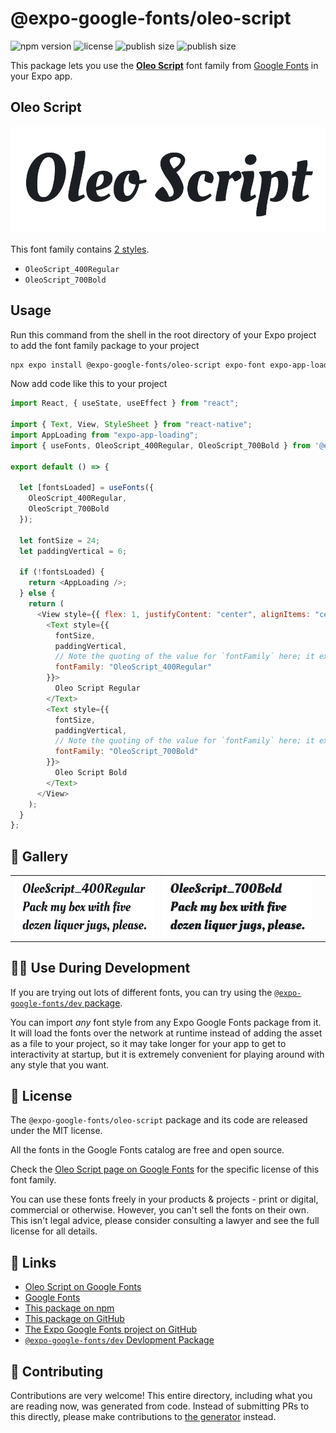 # @expo-google-fonts/oleo-script

![npm version](https://flat.badgen.net/npm/v/@expo-google-fonts/oleo-script)
![license](https://flat.badgen.net/github/license/expo/google-fonts)
![publish size](https://flat.badgen.net/packagephobia/install/@expo-google-fonts/oleo-script)
![publish size](https://flat.badgen.net/packagephobia/publish/@expo-google-fonts/oleo-script)

This package lets you use the [**Oleo Script**](https://fonts.google.com/specimen/Oleo+Script) font family from [Google Fonts](https://fonts.google.com/) in your Expo app.

## Oleo Script

![Oleo Script](./font-family.png)

This font family contains [2 styles](#-gallery).

- `OleoScript_400Regular`
- `OleoScript_700Bold`

## Usage

Run this command from the shell in the root directory of your Expo project to add the font family package to your project

```sh
npx expo install @expo-google-fonts/oleo-script expo-font expo-app-loading
```

Now add code like this to your project

```js
import React, { useState, useEffect } from "react";

import { Text, View, StyleSheet } from "react-native";
import AppLoading from "expo-app-loading";
import { useFonts, OleoScript_400Regular, OleoScript_700Bold } from '@expo-google-fonts/oleo-script';

export default () => {

  let [fontsLoaded] = useFonts({
    OleoScript_400Regular, 
    OleoScript_700Bold
  });

  let fontSize = 24;
  let paddingVertical = 6;

  if (!fontsLoaded) {
    return <AppLoading />;
  } else {
    return (
      <View style={{ flex: 1, justifyContent: "center", alignItems: "center" }}>
        <Text style={{
          fontSize,
          paddingVertical,
          // Note the quoting of the value for `fontFamily` here; it expects a string!
          fontFamily: "OleoScript_400Regular"
        }}>
          Oleo Script Regular
        </Text>
        <Text style={{
          fontSize,
          paddingVertical,
          // Note the quoting of the value for `fontFamily` here; it expects a string!
          fontFamily: "OleoScript_700Bold"
        }}>
          Oleo Script Bold
        </Text>
      </View>
    );
  }
};
```

## 🔡 Gallery


||||
|-|-|-|
|![OleoScript_400Regular](./OleoScript_400Regular.ttf.png)|![OleoScript_700Bold](./OleoScript_700Bold.ttf.png)|||


## 👩‍💻 Use During Development

If you are trying out lots of different fonts, you can try using the [`@expo-google-fonts/dev` package](https://github.com/expo/google-fonts/tree/master/font-packages/dev#readme).

You can import _any_ font style from any Expo Google Fonts package from it. It will load the fonts over the network at runtime instead of adding the asset as a file to your project, so it may take longer for your app to get to interactivity at startup, but it is extremely convenient for playing around with any style that you want.


## 📖 License

The `@expo-google-fonts/oleo-script` package and its code are released under the MIT license.

All the fonts in the Google Fonts catalog are free and open source.

Check the [Oleo Script page on Google Fonts](https://fonts.google.com/specimen/Oleo+Script) for the specific license of this font family.

You can use these fonts freely in your products & projects - print or digital, commercial or otherwise. However, you can't sell the fonts on their own. This isn't legal advice, please consider consulting a lawyer and see the full license for all details.

## 🔗 Links

- [Oleo Script on Google Fonts](https://fonts.google.com/specimen/Oleo+Script)
- [Google Fonts](https://fonts.google.com/)
- [This package on npm](https://www.npmjs.com/package/@expo-google-fonts/oleo-script)
- [This package on GitHub](https://github.com/expo/google-fonts/tree/master/font-packages/oleo-script)
- [The Expo Google Fonts project on GitHub](https://github.com/expo/google-fonts)
- [`@expo-google-fonts/dev` Devlopment Package](https://github.com/expo/google-fonts/tree/master/font-packages/dev)

## 🤝 Contributing

Contributions are very welcome! This entire directory, including what you are reading now, was generated from code. Instead of submitting PRs to this directly, please make contributions to [the generator](https://github.com/expo/google-fonts/tree/master/packages/generator) instead.
